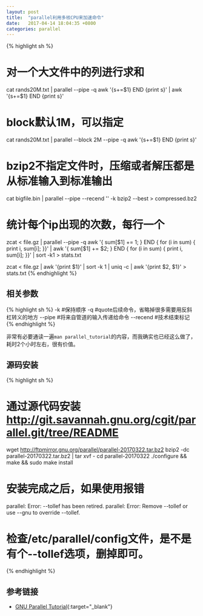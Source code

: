 ```yaml
---
layout: post
title:  "parallel利用多核CPU来加速命令"
date:   2017-04-14 18:04:35 +0800
categories: parallel
---
```


{% highlight sh %}
# 对一个大文件中的列进行求和
cat rands20M.txt | parallel --pipe -q awk '{s+=$1} END {print s}' | awk '{s+=$1} END {print s}'
# block默认1M，可以指定
cat rands20M.txt | parallel --block 2M --pipe -q awk '{s+=$1} END {print s}'

# bzip2不指定文件时，压缩或者解压都是从标准输入到标准输出
cat bigfile.bin | parallel --pipe --recend '' -k bzip2 --best > compressed.bz2

# 统计每个ip出现的次数，每行一个
zcat < file.gz | parallel --pipe -q awk '{ sum[$1] += 1; } END { for (i in sum) { print i, sum[i]; }}' | awk '{ sum[$1] += $2; } END { for (i in sum) { print i, sum[i]; }}' | sort -k1 > stats.txt

zcat < file.gz | awk '{print $1}' | sort -k 1 | uniq -c | awk '{print $2, $1}' > stats.txt
{% endhighlight %}

## 相关参数
{% highlight sh %}
-k            #保持顺序
-q            #quote后续命令，省略掉很多需要用反斜杠转义的地方
--pipe        #将来自管道的输入传递给命令
--recend      #技术结束标记
{% endhighlight %}

非常有必要通读一遍`man parallel_tutorial`的内容，而我确实也已经这么做了，耗时2个小时左右，很有价值。

## 源码安装
{% highlight sh %}
# 通过源代码安装 http://git.savannah.gnu.org/cgit/parallel.git/tree/README
wget http://ftpmirror.gnu.org/parallel/parallel-20170322.tar.bz2
bzip2 -dc parallel-20170322.tar.bz2 | tar xvf -
cd parallel-20170322
./configure && make && sudo make install

# 安装完成之后，如果使用报错
parallel: Error: --tollef has been retired.
parallel: Error: Remove --tollef or use --gnu to override --tollef.
# 检查/etc/parallel/config文件，是不是有个--tollef选项，删掉即可。
{% endhighlight %}

## 参考链接
* [GNU Parallel Tutorial](https://www.gnu.org/software/parallel/parallel_tutorial.html){:target="_blank"}

